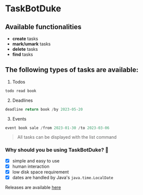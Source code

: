 
# TaskBotDuke

## Available functionalities
+ **create** tasks
+ **mark/umark** tasks
+ **delete** tasks
+ **find** tasks

## The following types of tasks are available:
1. Todos
```java
todo read book
```
2. Deadlines
```java
deadline return book /by 2023-05-20
```
3. Events
```java
event book sale /from 2023-01-30 /to 2023-03-06
```
> All tasks can be displayed with the list command

### Why should you be using TaskBotDuke? :thinking:
- [x] simple and easy to use
- [x] human interaction
- [x] low disk space requirement
- [x] dates are handled by Java's ```java.time.LocalDate```

Releases are available [here](https://github.com/wz2k/ip/releases)
